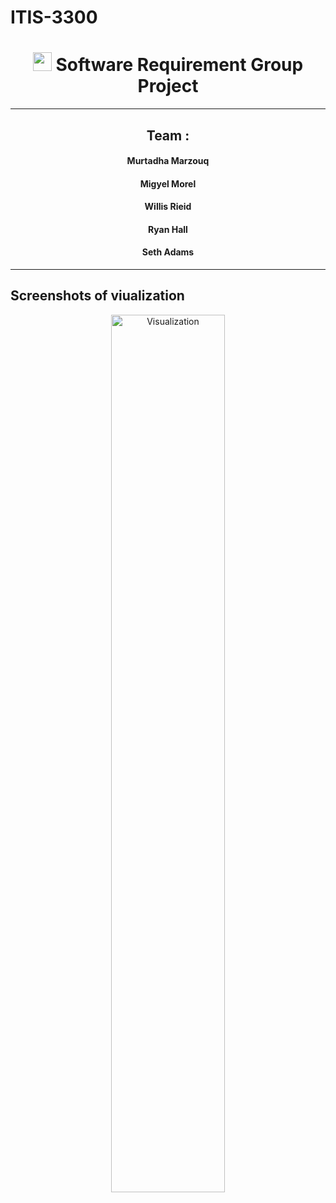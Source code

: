 # ITIS-3300
 <h1 align="center"><img src="https://emojis.slackmojis.com/emojis/images/1617692489/27845/digging.gif?1617692489" width="30"/> Software Requirement Group Project</h1>

 ----


  <h2 align="center" >Team :</h2>

<h4 align="center">
Murtadha Marzouq
</h4>
<h4 align="center">
Migyel Morel
</h4><h4 align="center">Willis Rieid</h4><h4 align="center">
                    Ryan Hall 
</h4>
<h4 align="center">
                    Seth Adams
                    </h4>

                    
----
<h2> <strong> Screenshots of viualization </strong></h2>
<p align="center">
<img src="https://cdn.ttgtmedia.com/rms/onlineImages/software_quality-agile_software_dev_cycle_mobile.jpg" width="60%" title="Visualization" width="45%">     
</p>


